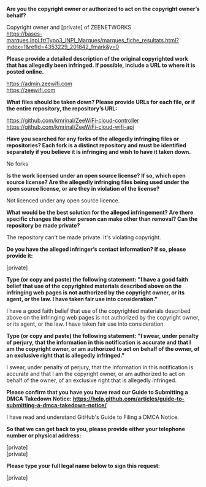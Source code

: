 **Are you the copyright owner or authorized to act on the copyright owner’s behalf?** 

Copyright owner and [private] of ZEENETWORKS   
https://bases-marques.inpi.fr/Typo3_INPI_Marques/marques_fiche_resultats.html?index=1&refId=4353229_201842_fmark&y=0

**Please provide a detailed description of the original copyrighted work that has allegedly been infringed. If possible, include a URL to where it is posted online.** 

https://admin.zeewifi.com   
https://zeewifi.com

**What files should be taken down? Please provide URLs for each file, or if the entire repository, the repository’s URL:**

https://github.com/kmrinal/ZeeWiFi-cloud-controller   
https://github.com/kmrinal/ZeeWiFi-cloud-wifi-api

**Have you searched for any forks of the allegedly infringing files or repositories? Each fork is a distinct repository and must be identified separately if you believe it is infringing and wish to have it taken down.** 

No forks

**Is the work licensed under an open source license? If so, which open source license? Are the allegedly infringing files being used under the open source license, or are they in violation of the license?** 

Not licenced under any open source licence.

**What would be the best solution for the alleged infringement? Are there specific changes the other person can make other than removal? Can the repository be made private?** 

The repository can't be made private. It's violating copyright.

**Do you have the alleged infringer’s contact information? If so, please provide it:** 

[private]

**Type (or copy and paste) the following statement: "I have a good faith belief that use of the copyrighted materials described above on the infringing web pages is not authorized by the copyright owner, or its agent, or the law. I have taken fair use into consideration."** 

I have a good faith belief that use of the copyrighted materials described above on the infringing web pages is not authorized by the copyright owner, or its agent, or the law. I have taken fair use into consideration.

**Type (or copy and paste) the following statement: "I swear, under penalty of perjury, that the information in this notification is accurate and that I am the copyright owner, or am authorized to act on behalf of the owner, of an exclusive right that is allegedly infringed."** 

I swear, under penalty of perjury, that the information in this notification is accurate and that I am the copyright owner, or am authorized to act on behalf of the owner, of an exclusive right that is allegedly infringed.

**Please confirm that you have you have read our Guide to Submitting a DMCA Takedown Notice: https://help.github.com/articles/guide-to-submitting-a-dmca-takedown-notice/** 

I have read and understand GitHub's Guide to Filing a DMCA Notice.

**So that we can get back to you, please provide either your telephone number or physical address:**

[private]  
[private]  

**Please type your full legal name below to sign this request:** 

[private]
